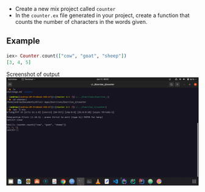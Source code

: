 - Create a new mix project called `counter`
- In the `counter.ex` file generated in your project, create a function that counts the number of characters in the words given.
## Example
```elixir
iex> Counter.count(["cow", "goat", "sheep"])
[3, 4, 5]
```

Screenshot of output
![](https://github.com/AndrewMbugua/Elixir-Apps/blob/master/Exercises/Screenshots/exercise_2.png)
